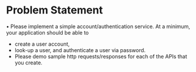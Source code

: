 # Problem Statement 

• Please implement a simple account/authentication service. At a minimum, your application should be able to
- create a user account,
- look-up a user, and authenticate a user via password. 
- Please demo sample http requests/responses for each of the APIs that you create.
 